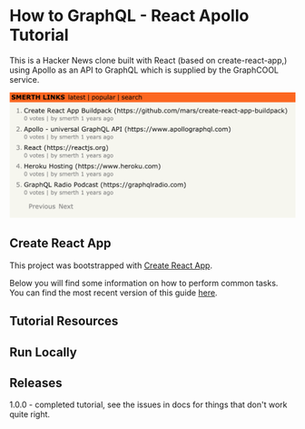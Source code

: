# How to GraphQL - React Apollo Tutorial

This is a Hacker News clone built with React (based on create-react-app,) using Apollo as an API to GraphQL which is supplied by the GraphCOOL service.

![App Screenshot](https://raw.githubusercontent.com/smerth/how-to-graphql-react-apollo/master/screenshot.png)

## Create React App

This project was bootstrapped with [Create React App](https://github.com/facebookincubator/create-react-app).

Below you will find some information on how to perform common tasks.<br>
You can find the most recent version of this guide [here](https://github.com/facebookincubator/create-react-app/blob/master/packages/react-scripts/template/README.md).

## Tutorial Resources

## Run Locally

## Releases

1.0.0 - completed tutorial, see the issues in docs for things that don't work quite right.

